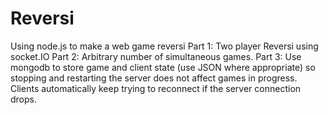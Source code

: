 # Reversi
Using node.js to make a web game reversi
Part 1: Two player Reversi using socket.IO
Part 2: Arbitrary number of simultaneous games.
Part 3: Use mongodb to store game and client state (use JSON where appropriate) so stopping 
and restarting the server does not affect games in progress. Clients automatically keep 
trying to reconnect if the server connection drops.

